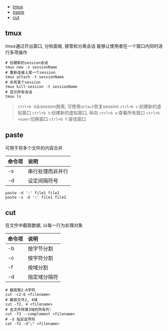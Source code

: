 
<!-- TOC -->

- [tmux](#tmux)
- [paste](#paste)
- [cut](#cut)

<!-- /TOC -->

## tmux

tmux通过开出窗口, 分拆面板, 接管和分离会话
能够让使用者在一个窗口内同时进行多项操作

```
# 创建新的session会话
tmux new -s sessionName
# 重新连接上某一个session
tmux attach -t sessionName
# 杀死某个session
tmux kill-session -t sessionName
# 显示所有会话
tmux ls
```

> `ctrl+b d`从session脱离, 可使用`attach`恢复session
> `ctrl+b c`:创建新的虚拟窗口
> `ctrl+b %`:创建新的虚拟窗口, 纵向
> `ctrl+b w`:查看所有窗口
> `ctrl+b <num>`:切换窗口
> `ctrl+b f`:查找窗口


## paste

可用于将多个文件的内容合并

|命令项|说明|
|:-|:-|
|-s|串行处理而非并行|
|-d|设定间隔符号|

```
paste -d ':' file1 file2
paste -s -d ':' file1 file2
```

## cut

在文件中截取数据, 以每一行为处理对象

|命令项|说明|
|:-|:-|
|-b|按字节分割|
|-c|按字符分割|
|-f|按域分割|
|-d|指定域分隔符|


```shell
# 截取第2-6字符
cut -c2-6 <filename>
# 截取文件2, 4域
cut -f2, 4 <filename>
# 去文件除第3域的所有列:
cut -f3 --complement <filename>
# -d 指定定界符
cat -f2 -d";" <filename>
```
